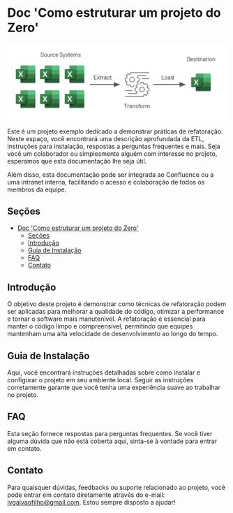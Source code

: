 
# Doc 'Como estruturar um projeto do Zero'

![Fluxo](static/fluxo.png)

Este é um projeto exemplo dedicado a demonstrar práticas de refatoração. Neste espaço, você encontrará uma descrição aprofundada da ETL, instruções para instalação, respostas a perguntas frequentes e mais. Seja você um colaborador ou simplesmente alguém com interesse no projeto, esperamos que esta documentação lhe seja útil.

Além disso, esta documentação pode ser integrada ao Confluence ou a uma intranet interna, facilitando o acesso e colaboração de todos os membros da equipe.

## Seções

- [Doc &#39;Como estruturar um projeto do Zero&#39;](#doc-como-estruturar-um-projeto-do-zero)
  - [Seções](#seções)
  - [Introdução](#introdução)
  - [Guia de Instalação](#guia-de-instalação)
  - [FAQ](#faq)
  - [Contato](#contato)

## Introdução

O objetivo deste projeto é demonstrar como técnicas de refatoração podem ser aplicadas para melhorar a qualidade do código, otimizar a performance e tornar o software mais manutenível. A refatoração é essencial para manter o código limpo e compreensível, permitindo que equipes mantenham uma alta velocidade de desenvolvimento ao longo do tempo.

## Guia de Instalação

Aqui, você encontrará instruções detalhadas sobre como instalar e configurar o projeto em seu ambiente local. Seguir as instruções corretamente garante que você tenha uma experiência suave ao trabalhar no projeto.

## FAQ

Esta seção fornece respostas para perguntas frequentes. Se você tiver alguma dúvida que não está coberta aqui, sinta-se à vontade para entrar em contato.

## Contato

Para quaisquer dúvidas, feedbacks ou suporte relacionado ao projeto, você pode entrar em contato diretamente através do e-mail: [lvgalvaofilho@gmail.com](mailto:lvgalvaofilho@gmail.com). Estou sempre disposto a ajudar!
